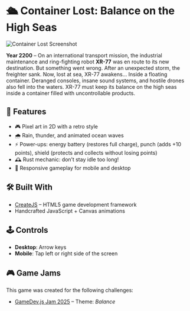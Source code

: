 # 🛳️ Container Lost: Balance on the High Seas

![Container Lost Screenshot](http://container-lost.jamesrmoro.me/assets/images/intro-desktop.jpg)

**Year 2200** – On an international transport mission, the industrial maintenance and ring-fighting robot **XR-77** was en route to its new destination. But something went wrong. After an unexpected storm, the freighter sank. Now, lost at sea, XR-77 awakens… Inside a floating container. Deranged consoles, insane sound systems, and hostile drones also fell into the waters. XR-77 must keep its balance on the high seas inside a container filled with uncontrollable products.

## 🌊 Features

- 🎮 Pixel art in 2D with a retro style  
- 🌧️ Rain, thunder, and animated ocean waves  
- ⚡ Power-ups: energy battery (restores full charge), punch (adds +10 points), shield (protects and collects without losing points)  
- 🕰️ Rust mechanic: don’t stay idle too long!  
- 📱 Responsive gameplay for mobile and desktop   

## 🛠 Built With

- [CreateJS](https://createjs.com/) – HTML5 game development framework  
- Handcrafted JavaScript + Canvas animations  

## 🕹 Controls

- **Desktop**: Arrow keys 
- **Mobile**: Tap left or right side of the screen  

## 🎮 Game Jams

This game was created for the following challenges:

- <a href="https://gamedevjs.com/jam/2025/" target="_blank" rel="noopener noreferrer">GameDev.js Jam 2025</a> – Theme: *Balance*
